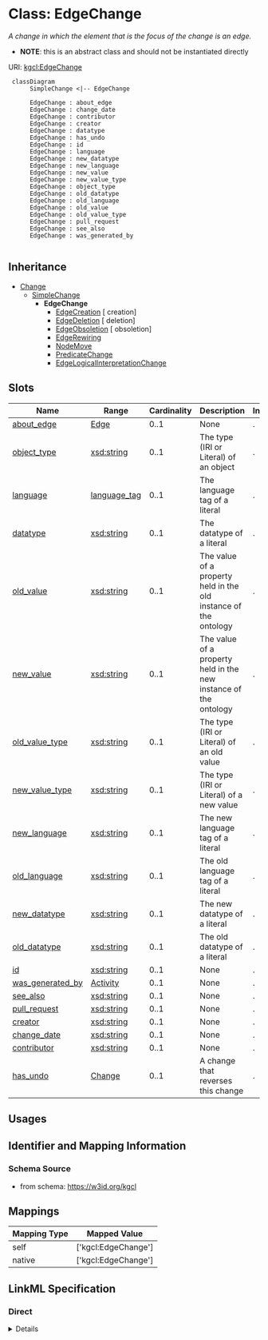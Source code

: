 # Class: EdgeChange
_A change in which the element that is the focus of the change is an edge._



* __NOTE__: this is an abstract class and should not be instantiated directly



URI: [kgcl:EdgeChange](http://w3id.org/kgcl/EdgeChange)




```mermaid
 classDiagram
      SimpleChange <|-- EdgeChange
      
      EdgeChange : about_edge
      EdgeChange : change_date
      EdgeChange : contributor
      EdgeChange : creator
      EdgeChange : datatype
      EdgeChange : has_undo
      EdgeChange : id
      EdgeChange : language
      EdgeChange : new_datatype
      EdgeChange : new_language
      EdgeChange : new_value
      EdgeChange : new_value_type
      EdgeChange : object_type
      EdgeChange : old_datatype
      EdgeChange : old_language
      EdgeChange : old_value
      EdgeChange : old_value_type
      EdgeChange : pull_request
      EdgeChange : see_also
      EdgeChange : was_generated_by
      

```





## Inheritance
* [Change](Change.md)
    * [SimpleChange](SimpleChange.md)
        * **EdgeChange**
            * [EdgeCreation](EdgeCreation.md) [ creation]
            * [EdgeDeletion](EdgeDeletion.md) [ deletion]
            * [EdgeObsoletion](EdgeObsoletion.md) [ obsoletion]
            * [EdgeRewiring](EdgeRewiring.md)
            * [NodeMove](NodeMove.md)
            * [PredicateChange](PredicateChange.md)
            * [EdgeLogicalInterpretationChange](EdgeLogicalInterpretationChange.md)



## Slots

| Name | Range | Cardinality | Description  | Info |
| ---  | --- | --- | --- | --- |
| [about_edge](about_edge.md) | [Edge](Edge.md) | 0..1 | None  | . |
| [object_type](object_type.md) | [xsd:string](xsd:string) | 0..1 | The type (IRI or Literal) of an object  | . |
| [language](language.md) | [language_tag](language_tag.md) | 0..1 | The language tag of a literal  | . |
| [datatype](datatype.md) | [xsd:string](xsd:string) | 0..1 | The datatype of a literal  | . |
| [old_value](old_value.md) | [xsd:string](xsd:string) | 0..1 | The value of a property held in the old instance of the ontology  | . |
| [new_value](new_value.md) | [xsd:string](xsd:string) | 0..1 | The value of a property held in the new instance of the ontology  | . |
| [old_value_type](old_value_type.md) | [xsd:string](xsd:string) | 0..1 | The type (IRI or Literal) of an old value  | . |
| [new_value_type](new_value_type.md) | [xsd:string](xsd:string) | 0..1 | The type (IRI or Literal) of a new value  | . |
| [new_language](new_language.md) | [xsd:string](xsd:string) | 0..1 | The new language tag of a literal  | . |
| [old_language](old_language.md) | [xsd:string](xsd:string) | 0..1 | The old language tag of a literal  | . |
| [new_datatype](new_datatype.md) | [xsd:string](xsd:string) | 0..1 | The new datatype of a literal  | . |
| [old_datatype](old_datatype.md) | [xsd:string](xsd:string) | 0..1 | The old datatype of a literal  | . |
| [id](id.md) | [xsd:string](xsd:string) | 0..1 | None  | . |
| [was_generated_by](was_generated_by.md) | [Activity](Activity.md) | 0..1 | None  | . |
| [see_also](see_also.md) | [xsd:string](xsd:string) | 0..1 | None  | . |
| [pull_request](pull_request.md) | [xsd:string](xsd:string) | 0..1 | None  | . |
| [creator](creator.md) | [xsd:string](xsd:string) | 0..1 | None  | . |
| [change_date](change_date.md) | [xsd:string](xsd:string) | 0..1 | None  | . |
| [contributor](contributor.md) | [xsd:string](xsd:string) | 0..1 | None  | . |
| [has_undo](has_undo.md) | [Change](Change.md) | 0..1 | A change that reverses this change  | . |


## Usages



## Identifier and Mapping Information







### Schema Source


* from schema: https://w3id.org/kgcl







## Mappings

| Mapping Type | Mapped Value |
| ---  | ---  |
| self | ['kgcl:EdgeChange'] |
| native | ['kgcl:EdgeChange'] |


## LinkML Specification

<!-- TODO: investigate https://stackoverflow.com/questions/37606292/how-to-create-tabbed-code-blocks-in-mkdocs-or-sphinx -->

### Direct

<details>
```yaml
name: edge change
description: A change in which the element that is the focus of the change is an edge.
todos:
- decide on flat serialization, see https://github.com/cmungall/knowledge-graph-change-language/issues/7
from_schema: https://w3id.org/kgcl
aliases:
- axiom change
- triple change
is_a: simple change
abstract: true
slots:
- about edge
- object type
- language
- datatype
slot_usage:
  subject:
    name: subject
    comments:
    - if subject is empty, use the about field of the last node change

```
</details>

### Induced

<details>
```yaml
name: edge change
description: A change in which the element that is the focus of the change is an edge.
todos:
- decide on flat serialization, see https://github.com/cmungall/knowledge-graph-change-language/issues/7
from_schema: https://w3id.org/kgcl
aliases:
- axiom change
- triple change
is_a: simple change
abstract: true
slot_usage:
  subject:
    name: subject
    comments:
    - if subject is empty, use the about field of the last node change
attributes:
  about edge:
    name: about edge
    from_schema: https://w3id.org/kgcl
    is_a: about
    multivalued: false
    alias: about_edge
    owner: edge change
    range: edge
  object type:
    name: object type
    description: The type (IRI or Literal) of an object
    from_schema: https://w3id.org/kgcl
    alias: object_type
    owner: edge change
    range: string
  language:
    name: language
    description: The language tag of a literal
    from_schema: https://w3id.org/kgcl
    alias: language
    owner: edge change
    range: language tag
  datatype:
    name: datatype
    description: The datatype of a literal
    from_schema: https://w3id.org/kgcl
    alias: datatype
    owner: edge change
    range: string
  old value:
    name: old value
    description: The value of a property held in the old instance of the ontology
    from_schema: https://w3id.org/kgcl
    alias: old_value
    owner: edge change
    range: string
  new value:
    name: new value
    description: The value of a property held in the new instance of the ontology
    from_schema: https://w3id.org/kgcl
    alias: new_value
    owner: edge change
    range: string
  old value type:
    name: old value type
    description: The type (IRI or Literal) of an old value
    from_schema: https://w3id.org/kgcl
    alias: old_value_type
    owner: edge change
    range: string
  new value type:
    name: new value type
    description: The type (IRI or Literal) of a new value
    from_schema: https://w3id.org/kgcl
    alias: new_value_type
    owner: edge change
    range: string
  new language:
    name: new language
    description: The new language tag of a literal
    from_schema: https://w3id.org/kgcl
    alias: new_language
    owner: edge change
    range: string
  old language:
    name: old language
    description: The old language tag of a literal
    from_schema: https://w3id.org/kgcl
    alias: old_language
    owner: edge change
    range: string
  new datatype:
    name: new datatype
    description: The new datatype of a literal
    from_schema: https://w3id.org/kgcl
    alias: new_datatype
    owner: edge change
    range: string
  old datatype:
    name: old datatype
    description: The old datatype of a literal
    from_schema: https://w3id.org/kgcl
    alias: old_datatype
    owner: edge change
    range: string
  id:
    name: id
    from_schema: https://w3id.org/kgcl/basics
    identifier: true
    alias: id
    owner: edge change
    range: string
  was generated by:
    name: was generated by
    from_schema: https://w3id.org/kgcl/prov
    slot_uri: prov:wasGeneratedBy
    alias: was_generated_by
    owner: edge change
    range: activity
  see also:
    name: see also
    from_schema: https://w3id.org/kgcl
    slot_uri: rdfs:seeAlso
    alias: see_also
    owner: edge change
    range: string
  pull request:
    name: pull request
    from_schema: https://w3id.org/kgcl
    alias: pull_request
    owner: edge change
    range: string
  creator:
    name: creator
    from_schema: https://w3id.org/kgcl
    slot_uri: dcterms:creator
    alias: creator
    owner: edge change
    range: string
  change date:
    name: change date
    from_schema: https://w3id.org/kgcl
    slot_uri: dcterms:date
    alias: change_date
    owner: edge change
    range: string
  contributor:
    name: contributor
    from_schema: https://w3id.org/kgcl
    slot_uri: dcterms:creator
    alias: contributor
    owner: edge change
    range: string
  has undo:
    name: has undo
    description: A change that reverses this change
    from_schema: https://w3id.org/kgcl
    domain: change
    multivalued: false
    alias: has_undo
    owner: edge change
    range: change

```
</details>